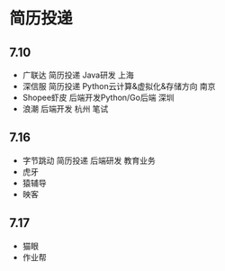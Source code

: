 # 简历投递

## 7.10

- 广联达 简历投递 Java研发 上海
- 深信服 简历投递 Python云计算&虚拟化&存储方向 南京
- Shopee虾皮 后端开发Python/Go后端 深圳
- 浪潮 后端开发 杭州 笔试

## 7.16

- 字节跳动 简历投递 后端研发 教育业务
- 虎牙
- 猿辅导
- 映客

## 7.17

- 猫眼
- 作业帮
